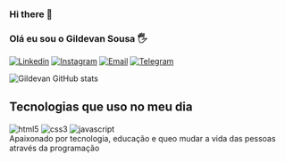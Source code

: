### Hi there 👋

### Olá eu sou o Gildevan Sousa 🖐️
[![Linkedin](	https://img.shields.io/badge/LinkedIn-0077B5?style=for-the-badge&logo=linkedin&logoColor=white)](https://www.linkedin.com/in/gildevan-sousa/ )
[![Instagram](https://img.shields.io/badge/Instagram-E4405F?style=for-the-badge&logo=instagram&logoColor=white)](https://www.instagram.com/gil.developer/)
[![Email](https://img.shields.io/badge/Gmail-D14836?style=for-the-badge&logo=gmail&logoColor=white)](https://mail.google.com/mail/u/0/#inbox)
[![Telegram](https://img.shields.io/badge/Telegram-2CA5E0?style=for-the-badge&logo=telegram&logoColor=white)](https://t.me/+O00ZYz0dovo3MjIx)

![Gildevan GitHub stats](https://github-readme-stats.vercel.app/api?username=devgildevan&show_icons=true&theme=dracula)

<!-- [![Top Langs](https://github-readme-stats.vercel.app/api/top-langs/?username=devgildevan)](https://github.com/anuraghazra/github-readme-stats) -->
## Tecnologias que uso no meu dia

<div style="display: inline-block">
    <img  align="center" alt="html5"src="https://img.shields.io/badge/HTML5-E34F26?style=for-the-badge&logo=html5&logoColor=white">
    <img  align="center" alt="css3"src="https://img.shields.io/badge/CSS3-1572B6?style=for-the-badge&logo=css3&logoColor=white">
  <img  align="center" alt="javascript"src="https://img.shields.io/badge/JavaScript-F7DF1E?style=for-the-badge&logo=javascript&logoColor=black">
   
    
 </div>
 <br>
 Apaixonado por tecnologia, educação e queo mudar a vida das pessoas através da programação
<!-- 
 ![Snake animation](https://github.com/devgildevan/devgildevan/lobo/output/github-contribution-grid-snake.svg) -->
